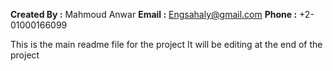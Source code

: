 **Created By :** Mahmoud Anwar
**Email :** Engsahaly@gmail.com
**Phone :** +2-01000166099

This is the main readme file for the project 
It will be editing at the end of the project